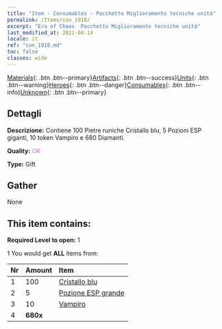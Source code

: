 ```yaml
---
title: "Item - Consumables - Pacchetto Miglioramento tecniche unità"
permalink: /Items/con_1918/
excerpt: "Era of Chaos  Pacchetto Miglioramento tecniche unità"
last_modified_at: 2021-04-14
locale: it
ref: "con_1918.md"
toc: false
classes: wide
---
```

 [Materials](/it/Items/){: .btn .btn--primary}[Artifacts](/it/Items/Artifacts/){: .btn .btn--success}[Units](/it/Items/Units/){: .btn .btn--warning}[Heroes](/it/Items/Heroes/){: .btn .btn--danger}[Consumables](/it/Items/Consumables/){: .btn .btn--info}[Unknown](/it/Items/Unknown/){: .btn .btn--primary}

## Dettagli
 **Descrizione:** Contiene 100 Pietre runiche Cristallo blu, 5 Pozioni ESP giganti, 10 token Vampiro e 680 Diamanti.

 **Quality:** <span style="color: #DA70D6">OK</span>

 **Type:** Gift

## Gather

  None

## This item contains:

 **Required Level to open:** 1

 1 You would get **ALL** items  from:

  | Nr | Amount |     Item    |
  |:---|:-------|:------------|
  | 1 | 100 | [Cristallo blu](/it/Items/con_716/) | 
  | 2 | 5 | [Pozione ESP grande](/it/Items/con_702/) | 
  | 3 | 10 | [Vampiro](/it/Items/unt_211/) | 
  | 4 |  **680x** | <i class="fas fa-gem"/> |  | 
